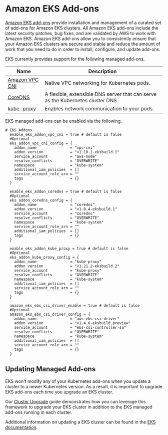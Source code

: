 # Amazon EKS Add-ons

[Amazon EKS add-ons](https://docs.aws.amazon.com/eks/latest/userguide/eks-add-ons.html) provide installation and management of a curated set of add-ons for Amazon EKS clusters. All Amazon EKS add-ons include the latest security patches, bug fixes, and are validated by AWS to work with Amazon EKS. Amazon EKS add-ons allow you to consistently ensure that your Amazon EKS clusters are secure and stable and reduce the amount of work that you need to do in order to install, configure, and update add-ons.

EKS currently provides support for the following managed add-ons.

| Name | Description |
|------|-------------|
| [Amazon VPC CNI] | Native VPC networking for Kubernetes pods. |
| [CoreDNS] | A flexible, extensible DNS server that can serve as the Kubernetes cluster DNS. |
| [kube-proxy] | Enables network communication to your pods. |


EKS managed add-ons can be enabled via the following.

```
# EKS Addons
  enable_eks_addon_vpc_cni = true # default is false
  #Optional
  eks_addon_vpc_cni_config = {
    addon_name               = "vpc-cni"
    addon_version            = "v1.10.1-eksbuild.1"
    service_account          = "aws-node"
    resolve_conflicts        = "OVERWRITE"
    namespace                = "kube-system"
    additional_iam_policies  = []
    service_account_role_arn = ""
    tags                     = {}
  }

  enable_eks_addon_coredns = true # default is false
  #Optional
  eks_addon_coredns_config = {
    addon_name               = "coredns"
    addon_version            = "v1.8.4-eksbuild.1"
    service_account          = "coredns"
    resolve_conflicts        = "OVERWRITE"
    namespace                = "kube-system"
    service_account_role_arn = ""
    additional_iam_policies  = []
    tags                     = {}
  }

  enable_eks_addon_kube_proxy = true # default is false
  #Optional
  eks_addon_kube_proxy_config = {
    addon_name               = "kube-proxy"
    addon_version            = "v1.21.2-eksbuild.2"
    service_account          = "kube-proxy"
    resolve_conflicts        = "OVERWRITE"
    namespace                = "kube-system"
    additional_iam_policies  = []
    service_account_role_arn = ""
    tags                     = {}
  }

  amazon_eks_ebs_csi_driver_enable = true # default is false
  #Optional
  amazon_eks_ebs_csi_driver_config = {
    addon_name               = "aws-ebs-csi-driver"
    addon_version            = "v1.4.0-eksbuild.preview"
    service_account          = "ebs-csi-controller-sa"
    resolve_conflicts        = "OVERWRITE"
    namespace                = "kube-system"
    additional_iam_policies  = []
    service_account_role_arn = ""
    tags                     = {}
  }
```

## Updating Managed Add-ons

EKS won't modify any of your Kubernetes add-ons when you update a cluster to a newer Kubernetes version. As a result, it is important to upgrade EKS add-ons each time you upgrade an EKS cluster.

Our [Cluster Upgrade](../advanced/cluster-upgrades.md) guide demonstrates how you can leverage this framework to upgrade your EKS cluster in addition to the EKS managed add-ons running in each cluster.

Additional information on updating a EKS cluster can be found in the [EKS documentation](https://docs.aws.amazon.com/eks/latest/userguide/update-cluster.html).

[Amazon VPC CNI]:(https://docs.aws.amazon.com/eks/latest/userguide/managing-vpc-cni.html)
[CoreDNS]:(https://docs.aws.amazon.com/eks/latest/userguide/managing-coredns.html)
[kube-proxy]:(https://docs.aws.amazon.com/eks/latest/userguide/managing-kube-proxy.html)
